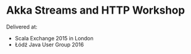 Akka Streams and HTTP Workshop
==============================
Delivered at:
  - Scala Exchange 2015 in London
  - Łódź Java User Group 2016
